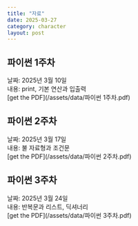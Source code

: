 ```yaml
---
title: "자료"
date: 2025-03-27
category: character
layout: post
---
```


## 파이썬 1주차
날짜: 2025년 3월 10일<br>
내용: print, 기본 연산과 입출력<br>
[get the PDF](/assets/data/파이썬 1주차.pdf)
## 파이썬 2주차
날짜: 2025년 3월 17일<br>
내용: 불 자료형과 조건문<br>
[get the PDF](/assets/data/파이썬 2주차.pdf)

## 파이썬 3주차
날짜: 2025년 3월 24일<br>
내용: 반복문과 리스트, 딕셔너리<br>
[get the PDF](/assets/data/파이썬 3주차.pdf)
